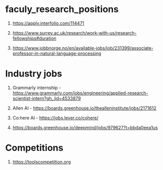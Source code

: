# faculy_research_positions

1. https://apply.interfolio.com/114471

2. https://www.surrey.ac.uk/research/work-with-us/research-fellowships#duration
3. https://www.jobbnorge.no/en/available-jobs/job/231399/associate-professor-in-natural-language-processing


# Industry jobs
1. Grammarly internship - https://www.grammarly.com/jobs/engineering/applied-research-scientist-intern?gh_jid=4533879

2. Allen AI - https://boards.greenhouse.io/thealleninstitute/jobs/2171612

4. Co:here AI - https://jobs.lever.co/cohere/
5. https://boards.greenhouse.io/deepmind/jobs/979627?t=bbda0eea1us

# Competitions

1. https://toolscompetition.org

